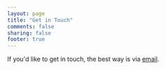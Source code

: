 ```yaml
---
layout: page
title: "Get in Touch"
comments: false
sharing: false
footer: true
---
```


If you'd like to get in touch, the best way is via [email][email].

[email]: mailto:contact@robgolding.com
